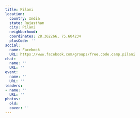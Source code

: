 ```yaml
---
title: Pilani
location:
  country: India
  state: Rajasthan
  city: Pilani
  neighborhood: 
  coordinates: 28.362266, 75.604234
  plusCode: ''
social:
  name: Facebook
  URL: https://www.facebook.com/groups/free.code.camp.pilani
chat:
  name: ''
  URL: ''
event:
  name: ''
  URL: ''
leaders:
- name: ''
  URL: ''
photos:
  old: 
  cover: ''
---
```

